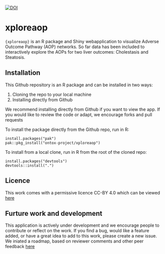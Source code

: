[![DOI](https://zenodo.org/badge/701327989.svg)](https://zenodo.org/doi/10.5281/zenodo.8416809)

# xploreaop

`{xploreaop}` is an R package and Shiny webapplication to visualize Adverse 
Outcome Pathway (AOP) networks. So far data has been included to interactively 
explore the AOPs for two liver outcomes: Cholestasis and Steatosis.

## Installation
This Github repository is an R package and can be installed in two ways:

 1. Cloning the repo to your local machine
 2. Installing directly from Github
 
We recommend installing directly from Github if you want to view the app. If you 
would like to review the code or adapt, we encourage forks and pull requests

To install the package directly from the Github repo, run in R:
```
install.packages("pak")
pak::pkg_install("ontox-project/xploreaop")
```

To install from a local clone, run in R from the root of the cloned repo:
```
install.packages("devtools")
devtools::install(".")
```

## Licence
This work comes with a permissive licence CC-BY 4.0 which can be viewed [here](https://github.com/ontox-project/xploreaop/blob/main/LICENSE.md)

## Furture work and development
This application is actively under development and we encourage people to contribute or reflect on the work. If you find a bug, would like a feature added, or have a great idea to add to this work, please create a new issue. 
We iniated a roadmap, based on reviewer comments and other peer feedback [here](https://github.com/ontox-project/xploreaop/blob/main/ROADMAP.md)





